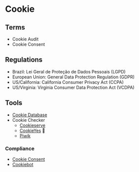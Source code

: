 # Cookie

<!--
https://github.com/dailydotdev/apps/blob/main/packages/shared/src/hooks/useCookieBanner.ts
-->

<!--
https://avocode.com

We use Cookies to ensure that we give you the best experience on our website. Read our Privacy Policy.
-->

## Terms

- Cookie Audit
- Cookie Consent

## Regulations

- Brazil: Lei Geral de Proteção de Dados Pessoais (LGPD)
- European Union: General Data Protection Regulation (GDPR)
- US/California: California Consumer Privacy Act (CCPA)
- US/Virginia: Virginia Consumer Data Protection Act (VCDPA)

## Tools

- [Cookie Database](https://cookiedatabase.org)
- Cookie Checker
  - [Cookieserve](https://cookieserve.com)
  - [CookieYes](https://cookieyes.com/cookie-checker) 🌟
  - [Piwik](https://piwik.pro/cookie-scanner)

### Compliance

- [Cookie Consent](/cookieconsent.md)
- [Cookiebot](https://cookiebot.com)

<!--
- [Cookie Consent](https://github.com/osano/cookieconsent)

https://securiti.ai
-->
